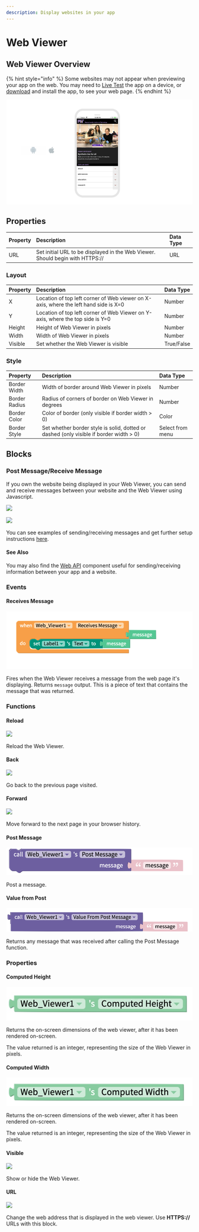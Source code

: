 ```yaml
---
description: Display websites in your app
---
```


# Web Viewer

## Web Viewer Overview

{% hint style="info" %}
Some websites may not appear when previewing your app on the web. You may need to [Live Test](live-test.md#live-test) the app on a device, or [download](download.md) and install the app, to see your web page.
{% endhint %}

![](.gitbook/assets/web-viewer-fig-1.png)

## Properties

| Property | Description | Data Type |
| :--- | :--- | :--- |
| URL | Set initial URL to be displayed in the Web Viewer. Should begin with HTTPS:// | URL |

### Layout

| Property | Description | Data Type |
| :--- | :--- | :--- |
| X | Location of top left corner of Web viewer on X-axis, where the left hand side is X=0 | Number |
| Y | Location of top left corner of Web Viewer on Y-axis, where the top side is Y=0 | Number |
| Height | Height of Web Viewer in pixels | Number |
| Width | Width of Web Viewer in pixels | Number |
| Visible | Set whether the Web Viewer is visible | True/False |

### **Style**

| **Property** | Description | Data Type |
| :--- | :--- | :--- |
| Border Width | Width of border around Web Viewer in pixels | Number |
| Border Radius | Radius of corners of border on Web Viewer in degrees | Number |
| Border Color | Color of border \(only visible if border width &gt; 0\) | Color |
| Border Style | Set whether border style is solid, dotted or dashed  \(only visible if border width &gt; 0\) | Select from menu |

## Blocks

### Post Message/Receive Message

If you own the website being displayed in your Web Viewer, you can send and receive messages between your website and the Web Viewer using Javascript.

![](.gitbook/assets/wv_post.png)

![](.gitbook/assets/wv_receives.png)

You can see examples of sending/receiving messages and get further setup instructions [here](https://github.com/thunkable/webviewer-extension/).

#### See Also

You may also find the [Web API](web-api.md) component useful for sending/receiving information between your app and a website.

### Events

#### Receives Message

![](.gitbook/assets/image%20%28202%29.png)

Fires when the Web Viewer receives a message from the web page it's displaying. Returns `message` output. This is a piece of text that contains the message that was returned.

### Functions

#### Reload 

![](.gitbook/assets/reload.png)

Reload the Web Viewer.

#### Back 

![](.gitbook/assets/back.png)

Go back to the previous page visited.

#### Forward 

![](.gitbook/assets/fwd.png)

Move forward to the next page in your browser history.

#### Post Message 

![](.gitbook/assets/screen-shot-2021-08-23-at-12.59.10-pm.png)

Post a message.

#### Value from Post

![](.gitbook/assets/screen-shot-2021-08-23-at-1.02.00-pm.png)

Returns any message that was received after calling the Post Message function.

### Properties

#### Computed Height 

![](.gitbook/assets/height.jpg)

Returns the on-screen dimensions of the web viewer, after it has been rendered on-screen. 

The value returned is an integer, representing the size of the Web Viewer in pixels.

#### Computed Width 

![](.gitbook/assets/width%20%2810%29.png)

Returns the on-screen dimensions of the web viewer, after it has been rendered on-screen. 

The value returned is an integer, representing the size of the Web Viewer in pixels.

#### Visible

![](.gitbook/assets/visible%20%283%29.png)



Show or hide the Web Viewer.

#### URL

![](.gitbook/assets/url.png)

Change the web address that is displayed in the web viewer. Use **HTTPS://** URLs with this block.

